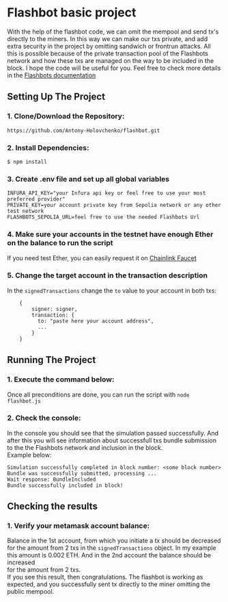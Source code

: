 # Flashbot basic project

With the help of the flashbot code, we can omit the mempool and send tx's directly to the miners.
In this way we can make our txs private, and add extra security in the project by omitting sandwich or frontrun attacks. All this is possible because of the private transaction pool of the Flashbots network and how these txs are managed on the way to be included in the block.
I hope the code will be useful for you.
Feel free to check more details in the [Flashbots documentation](https://docs.flashbots.net/flashbots-auction/overview)

## Setting Up The Project
### 1. Clone/Download the Repository:
`https://github.com/Antony-Holovchenko/flashbot.git`

### 2. Install Dependencies:
`$ npm install`

### 3. Create .env file and set up all global variables

`INFURA_API_KEY="your Infura api key or feel free to use your most preferred provider"`\
`PRIVATE_KEY=your account private key from Sepolia network or any other test network`\
`FLASHBOTS_SEPOLIA_URL=feel free to use the needed Flashbots Url`

### 4. Make sure your accounts in the testnet have enough Ether on the balance to run the script
If you need test Ether, you can easily request it on [Chainlink Faucet](https://faucets.chain.link/)

### 5. Change the target account in the transaction description
In the `signedTransactions` change the `to` value to your account in both txs:
```
    {
        signer: signer,
        transaction: {
          to: "paste here your account address",
          ...
        } 
    }
```


## Running The Project
### 1. Execute the command below:
Once all preconditions are done, you can run the script with `node flashbot.js`

### 2. Check the console:
In the console you should see that the simulation passed successfully.
And after this you will see information about successfull txs bundle 
submission to the the Flashbots network and inclusion in the block.\
Example below:

`Simulation successfully completed in block number: <some block number>`\
`Bundle was successfully submitted, processing ...`\
`Wait response: BundleIncluded`\
`Bundle successfully included in block!`

## Checking the results
### 1. Verify your metamask account balance:
Balance in the 1st account, from which you initiate a tx should be decreased
for the amount from 2 txs in the `signedTransactions` object. In my example 
this amount is 0.002 ETH. And in the 2nd account the balance should be increased  
for the amount from 2 txs.\
If you see this result, then congratulations. The flashbot is working as expected,
and you successfully sent tx directly to the miner omitting the public mempool.